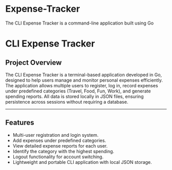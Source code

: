 # Expense-Tracker
The CLI Expense Tracker is a command-line application built using Go
# CLI Expense Tracker

## **Project Overview**
The CLI Expense Tracker is a terminal-based application developed in Go, designed to help users manage and monitor personal expenses efficiently. The application allows multiple users to register, log in, record expenses under predefined categories (Travel, Food, Fun, Work), and generate spending reports. All data is stored locally in JSON files, ensuring persistence across sessions without requiring a database.

---

## **Features**
- Multi-user registration and login system.
- Add expenses under predefined categories.
- View detailed expense reports for each user.
- Identify the category with the highest spending.
- Logout functionality for account switching.
- Lightweight and portable CLI application with local JSON storage.
